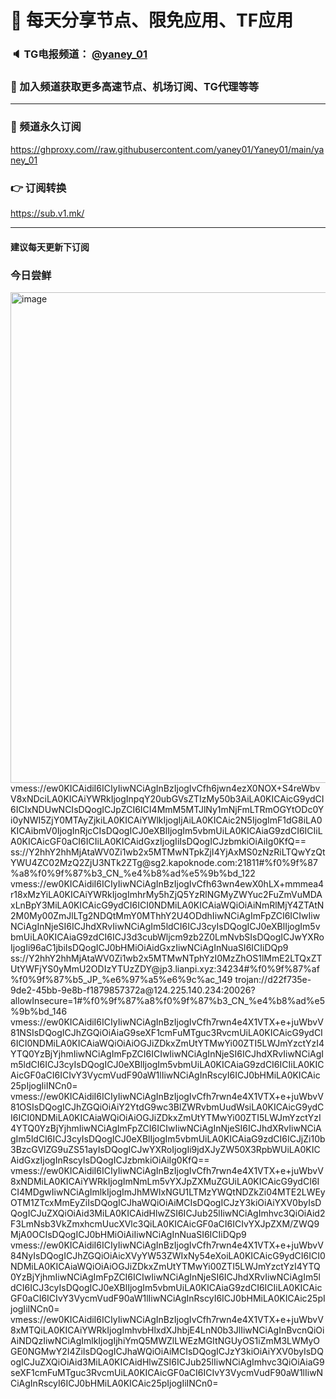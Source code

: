 # 🚀 每天分享节点、限免应用、TF应用
### 🔈 TG电报频道： [@yaney_01](https://t.me/yaney_01) 
### 🔔 加入频道获取更多高速节点、机场订阅、TG代理等等  
***
### 🔗  频道永久订阅
   https://ghproxy.com//raw.githubusercontent.com/yaney01/Yaney01/main/yaney_01
### 👉  订阅转换
   https://sub.v1.mk/
***
#### 建议每天更新下订阅
### 今日尝鲜
<img width="785" alt="image" src="https://user-images.githubusercontent.com/53202722/227400329-25784a78-239b-417b-bada-faaef61dde2a.png">
vmess://ew0KICAidiI6ICIyIiwNCiAgInBzIjogIvCfh6jwn4ezX0NOX+S4reWbvV8xNDciLA0KICAiYWRkIjogInpqY20ubGVsZTIzMy50b3AiLA0KICAicG9ydCI6ICIxNDUwNCIsDQogICJpZCI6ICI4MmM5MTJlNy1mNjFmLTRmOGYtODc0Yi0yNWI5ZjY0MTAyZjkiLA0KICAiYWlkIjogIjAiLA0KICAic2N5IjogImF1dG8iLA0KICAibmV0IjogInRjcCIsDQogICJ0eXBlIjogIm5vbmUiLA0KICAiaG9zdCI6ICIiLA0KICAicGF0aCI6ICIiLA0KICAidGxzIjogIiIsDQogICJzbmkiOiAiIg0KfQ==
ss://Y2hhY2hhMjAtaWV0Zi1wb2x5MTMwNTpkZjI4YjAxMS0zNzRiLTQwYzQtYWU4ZC02MzQ2ZjU3NTk2ZTg@sg2.kapoknode.com:21811#%f0%9f%87%a8%f0%9f%87%b3_CN_%e4%b8%ad%e5%9b%bd_122
vmess://ew0KICAidiI6ICIyIiwNCiAgInBzIjogIvCfh63wn4ewX0hLX+mmmea4r18xMzYiLA0KICAiYWRkIjogImhrMy5hZjQ5YzRlNGMyZWYuc2FuZmVuMDAxLnBpY3MiLA0KICAicG9ydCI6ICI0NDMiLA0KICAiaWQiOiAiNmRlMjY4ZTAtN2M0My00ZmJlLTg2NDQtMmY0MThhY2U4ODdhIiwNCiAgImFpZCI6ICIwIiwNCiAgInNjeSI6ICJhdXRvIiwNCiAgIm5ldCI6ICJ3cyIsDQogICJ0eXBlIjogIm5vbmUiLA0KICAiaG9zdCI6ICJ3d3cubWljcm9zb2Z0LmNvbSIsDQogICJwYXRoIjogIi96aC1jbiIsDQogICJ0bHMiOiAidGxzIiwNCiAgInNuaSI6ICIiDQp9
ss://Y2hhY2hhMjAtaWV0Zi1wb2x5MTMwNTphYzI0MzZhOS1lMmE2LTQxZTUtYWFjYS0yMmU2ODIzYTUzZDY@jp3.lianpi.xyz:34234#%f0%9f%87%af%f0%9f%87%b5_JP_%e6%97%a5%e6%9c%ac_149
trojan://d22f735e-9de2-45bb-9e8b-f1879857372a@124.225.140.234:20026?allowInsecure=1#%f0%9f%87%a8%f0%9f%87%b3_CN_%e4%b8%ad%e5%9b%bd_146
vmess://ew0KICAidiI6ICIyIiwNCiAgInBzIjogIvCfh7rwn4e4X1VTX+e+juWbvV81NSIsDQogICJhZGQiOiAiaG9seXF1cmFuMTguc3RvcmUiLA0KICAicG9ydCI6ICI0NDMiLA0KICAiaWQiOiAiOGJiZDkxZmUtYTMwYi00ZTI5LWJmYzctYzI4YTQ0YzBjYjhmIiwNCiAgImFpZCI6ICIwIiwNCiAgInNjeSI6ICJhdXRvIiwNCiAgIm5ldCI6ICJ3cyIsDQogICJ0eXBlIjogIm5vbmUiLA0KICAiaG9zdCI6ICIiLA0KICAicGF0aCI6ICIvY3VycmVudF90aW1lIiwNCiAgInRscyI6ICJ0bHMiLA0KICAic25pIjogIiINCn0=
vmess://ew0KICAidiI6ICIyIiwNCiAgInBzIjogIvCfh7rwn4e4X1VTX+e+juWbvV81OSIsDQogICJhZGQiOiAiY2YtdG9wc3BlZWRvbmUudWsiLA0KICAicG9ydCI6ICI0NDMiLA0KICAiaWQiOiAiOGJiZDkxZmUtYTMwYi00ZTI5LWJmYzctYzI4YTQ0YzBjYjhmIiwNCiAgImFpZCI6ICIwIiwNCiAgInNjeSI6ICJhdXRvIiwNCiAgIm5ldCI6ICJ3cyIsDQogICJ0eXBlIjogIm5vbmUiLA0KICAiaG9zdCI6ICJjZi10b3BzcGVlZG9uZS51ayIsDQogICJwYXRoIjogIi9jdXJyZW50X3RpbWUiLA0KICAidGxzIjogInRscyIsDQogICJzbmkiOiAiIg0KfQ==
vmess://ew0KICAidiI6ICIyIiwNCiAgInBzIjogIvCfh7rwn4e4X1VTX+e+juWbvV8xNDMiLA0KICAiYWRkIjogImNmLm5vYXJpZXMuZGUiLA0KICAicG9ydCI6ICI4MDgwIiwNCiAgImlkIjogImJhMWIxNGU1LTMzYWQtNDZkZi04MTE2LWEyOTM1ZTcxMmEyZiIsDQogICJhaWQiOiAiMCIsDQogICJzY3kiOiAiYXV0byIsDQogICJuZXQiOiAid3MiLA0KICAidHlwZSI6ICJub25lIiwNCiAgImhvc3QiOiAid2F3LmNsb3VkZmxhcmUucXVlc3QiLA0KICAicGF0aCI6ICIvYXJpZXM/ZWQ9MjA0OCIsDQogICJ0bHMiOiAiIiwNCiAgInNuaSI6ICIiDQp9
vmess://ew0KICAidiI6ICIyIiwNCiAgInBzIjogIvCfh7rwn4e4X1VTX+e+juWbvV84NyIsDQogICJhZGQiOiAicXVyYW53ZWIxNy54eXoiLA0KICAicG9ydCI6ICI0NDMiLA0KICAiaWQiOiAiOGJiZDkxZmUtYTMwYi00ZTI5LWJmYzctYzI4YTQ0YzBjYjhmIiwNCiAgImFpZCI6ICIwIiwNCiAgInNjeSI6ICJhdXRvIiwNCiAgIm5ldCI6ICJ3cyIsDQogICJ0eXBlIjogIm5vbmUiLA0KICAiaG9zdCI6ICIiLA0KICAicGF0aCI6ICIvY3VycmVudF90aW1lIiwNCiAgInRscyI6ICJ0bHMiLA0KICAic25pIjogIiINCn0=
vmess://ew0KICAidiI6ICIyIiwNCiAgInBzIjogIvCfh7rwn4e4X1VTX+e+juWbvV8xMTQiLA0KICAiYWRkIjogImhvbHlxdXJhbjE4LnN0b3JlIiwNCiAgInBvcnQiOiAiNDQzIiwNCiAgImlkIjogIjhiYmQ5MWZlLWEzMGItNGUyOS1iZmM3LWMyOGE0NGMwY2I4ZiIsDQogICJhaWQiOiAiMCIsDQogICJzY3kiOiAiYXV0byIsDQogICJuZXQiOiAid3MiLA0KICAidHlwZSI6ICJub25lIiwNCiAgImhvc3QiOiAiaG9seXF1cmFuMTguc3RvcmUiLA0KICAicGF0aCI6ICIvY3VycmVudF90aW1lIiwNCiAgInRscyI6ICJ0bHMiLA0KICAic25pIjogIiINCn0=
